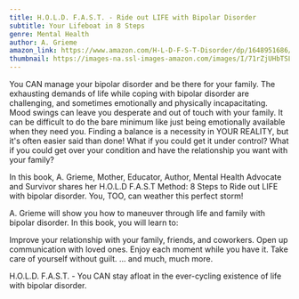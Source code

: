 ```yaml
---
title: H.O.L.D. F.A.S.T. - Ride out LIFE with Bipolar Disorder
subtitle: Your Lifeboat in 8 Steps
genre: Mental Health
author: A. Grieme
amazon_link: https://www.amazon.com/H-L-D-F-S-T-Disorder/dp/1648951686/ref=tmm_pap_swatch_0?_encoding=UTF8&qid=1643546911&sr=8-1
thumbnail: https://images-na.ssl-images-amazon.com/images/I/71rZjUHbTSL.jpg
---
```

You CAN manage your bipolar disorder and be there for your family. The exhausting demands of life while coping with bipolar disorder are challenging, and sometimes emotionally and physically incapacitating. Mood swings can leave you desperate and out of touch with your family. It can be difficult to do the bare minimum like just being emotionally available when they need you. Finding a balance is a necessity in YOUR REALITY, but it's often easier said than done! What if you could get it under control? What if you could get over your condition and have the relationship you want with your family?

In this book, A. Grieme, Mother, Educator, Author, Mental Health Advocate and Survivor shares her H.O.L.D F.A.S.T Method: 8 Steps to Ride out LIFE with bipolar disorder. You, TOO, can weather this perfect storm!

A. Grieme will show you how to maneuver through life and family with bipolar disorder. In this book, you will learn to:

Improve your relationship with your family, friends, and coworkers.
Open up communication with loved ones.
Enjoy each moment while you have it.
Take care of yourself without guilt.
... and much, much more.

H.O.L.D. F.A.S.T. - You CAN stay afloat in the ever-cycling existence of life with bipolar disorder.